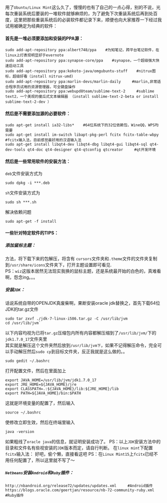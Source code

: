 用了```Ubuntu/Linux Mint```这么久了，慢慢的也有了自己的一点心得，别的不说，光每次重装系统后要装的一堆软件就够麻烦的，为了避免下次重装系统后再到处百度，这里把那些重装系统后的必装软件都记录下来，顺便也向大家推荐一下经过我试用被确定为经典的软件：      

#### 首先是一堆必须要添加和安装的PPA源：

	sudo add-apt-repository ppa:albert748/ppa    #为知笔记，跨平台笔记软件，在linux上打表现明显好于evernote
	sudo add-apt-repository ppa:synapse-core/ppa    #synapse，一个超级强大快速启动工具
	sudo add-apt-repository ppa:kokoto-java/omgubuntu-stuff    #nitrux图标，超级好看（install nitrux-umd)
	sudo add-apt-repository ppa:marlin-devs/marlin-daily     #marlin,非常适合程序员试用的资源管理器，可全键盘操作
	sudo add-apt-repository ppa:webupd8team/sublime-text-2     #sublime text2，一个美观的傻瓜式文本编辑器 （install sublime-text-2-beta or install sublime-text-2-dev ）

#### 然后是不需要添加源的必要软件：

	sudo apt-get install ia32-libs*    #64位系统下的32位依赖包，WineQQ，WPS均需要
	sudo apt-get install im-switch libapt-pkg-perl fcitx fcitx-table-wbpy    #fcitx输入法，目前感觉最好用的汉语输入法
	sudo apt-get install libqt4-dev libqt4-dbg libqt4-gui libqt4-sql qt4-dev-tools qt4-doc qt4-designer qt4-qtconfig qtcreator     #qt开发环境

#### 然后是一些常用软件的安装方法：

```deb```文件安装方式为  
	
	sudo dpkg -i ***.deb

```sh```文件安装方式为 

	sudo sh ***.sh

解决依赖问题 
		
	sudo apt-get -f install

#### 一些针对特定软件的TIPS：
##### 添加鼠标主题：

方法，将下载下来的包解压，将含有	```cursors```文件夹和```.theme```文件的文件夹复制到```/usr/share/icons```文件夹下，打开主题设置即可看见.  
PS：```wiz```这版本居然无法现实我换的鼠标主题，还是系统最开始的白色的，真难看啊，怨念ing。。。  

##### 安装```JDK```：   
 话说系统自带的OPENJDK真废柴啊，果断安装oracle jdk替换之，首先下载64位JDK的tar.gz文件

	sudo tar zxvf ./jdk-7-linux-i586.tar.gz -C /usr/lib/jvm
	cd /usr/lib/jvm`

以下内容均视为已将```tar.gz```压缩包内所有内容都解压缩到了```/usr/lib/jvm/```下的```jdk1.7.0_17```文件夹里  
  其实就是解压这个文件夹然后放到```/usr/lib/jvm下```，如果不记得解压命令，完全可以手动解压然后```sudo cp```到目标文件夹，反正我就是这么做的。。

	sudo gedit ~/.bashrc
打开配置文件，然后在里面加上
	
	export JAVA_HOME=/usr/lib/jvm/jdk1.7.0_17
	export JRE_HOME=${JAVA_HOME}/jre
	export CLASSPATH=.:${JAVA_HOME}/lib:${JRE_HOME}/lib
	export PATH=${JAVA_HOME}/bin:$PATH

这就是环境变量的配置了，然后输入
	
	source ~/.bashrc
使修改立即生效，然后在终端里输入

	java -version
	
如果粗线了```oracle java```的信息，就证明安装成功了。
PS：以上```JDK```安装方法中的目录和文件名有些视安装的```JDK```版本而定，请自行判断。
 在```linux mint```下配置```fcitx```输入法：
好吧，偷个懒，直接看这吧
PS：在```Linux Mint15```上```fcitx```已经不用任何配置了，所以这里就不写了～

##### ```Netbeans```安装```Android```和```Ruby```插件：

	http://nbandroid.org/release72/updates/updates.xml     #Android插件
	https://blogs.oracle.com/geertjan/resource/nb-72-community-ruby.xml      #Ruby插件